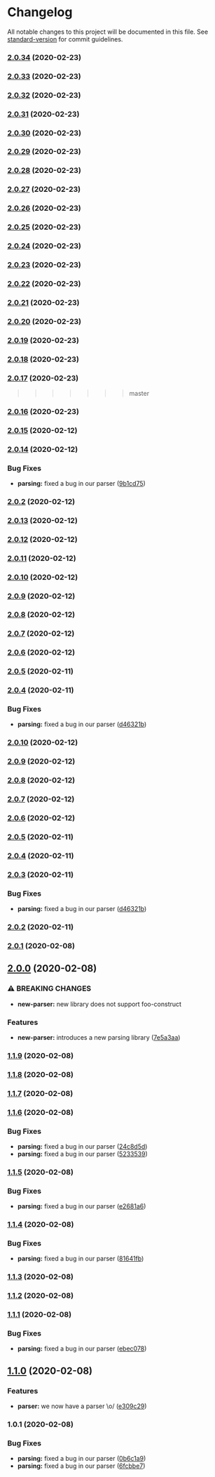 # Changelog

All notable changes to this project will be documented in this file. See [standard-version](https://github.com/conventional-changelog/standard-version) for commit guidelines.

### [2.0.34](https://github.com/fmukendi/HelloWorldJava/compare/v2.0.33...v2.0.34) (2020-02-23)

### [2.0.33](https://github.com/fmukendi/HelloWorldJava/compare/v2.0.32...v2.0.33) (2020-02-23)

### [2.0.32](https://github.com/fmukendi/HelloWorldJava/compare/v2.0.31...v2.0.32) (2020-02-23)

### [2.0.31](https://github.com/fmukendi/HelloWorldJava/compare/v2.0.30...v2.0.31) (2020-02-23)

### [2.0.30](https://github.com/fmukendi/HelloWorldJava/compare/v2.0.29...v2.0.30) (2020-02-23)

### [2.0.29](https://github.com/fmukendi/HelloWorldJava/compare/v2.0.28...v2.0.29) (2020-02-23)

### [2.0.28](https://github.com/fmukendi/HelloWorldJava/compare/v2.0.27...v2.0.28) (2020-02-23)

### [2.0.27](https://github.com/fmukendi/HelloWorldJava/compare/v2.0.26...v2.0.27) (2020-02-23)

### [2.0.26](https://github.com/fmukendi/HelloWorldJava/compare/v2.0.25...v2.0.26) (2020-02-23)

### [2.0.25](https://github.com/fmukendi/HelloWorldJava/compare/v2.0.24...v2.0.25) (2020-02-23)

### [2.0.24](https://github.com/fmukendi/HelloWorldJava/compare/v2.0.23...v2.0.24) (2020-02-23)

### [2.0.23](https://github.com/fmukendi/HelloWorldJava/compare/v2.0.22...v2.0.23) (2020-02-23)

### [2.0.22](https://github.com/fmukendi/HelloWorldJava/compare/v2.0.21...v2.0.22) (2020-02-23)

### [2.0.21](https://github.com/fmukendi/HelloWorldJava/compare/v2.0.20...v2.0.21) (2020-02-23)

### [2.0.20](https://github.com/fmukendi/HelloWorldJava/compare/v2.0.19...v2.0.20) (2020-02-23)

### [2.0.19](https://github.com/fmukendi/HelloWorldJava/compare/v2.0.18...v2.0.19) (2020-02-23)

### [2.0.18](https://github.com/fmukendi/HelloWorldJava/compare/v2.0.17...v2.0.18) (2020-02-23)

### [2.0.17](https://github.com/fmukendi/HelloWorldJava/compare/v2.0.16...v2.0.17) (2020-02-23)

>>>>>>> master
### [2.0.16](https://github.com/fmukendi/HelloWorldJava/compare/v2.0.15...v2.0.16) (2020-02-23)

### [2.0.15](https://github.com/fmukendi/HelloWorldJava/compare/v2.0.14...v2.0.15) (2020-02-12)

### [2.0.14](https://github.com/fmukendi/HelloWorldJava/compare/v2.0.13...v2.0.14) (2020-02-12)


### Bug Fixes

* **parsing:** fixed a bug in our parser ([9b1cd75](https://github.com/fmukendi/HelloWorldJava/commit/9b1cd75696169113a4f4edda784f38fbdd930ffd))

### [2.0.2](https://github.com/fmukendi/HelloWorldJava/compare/v2.0.10...v2.0.2) (2020-02-12)

### [2.0.13](https://github.com/fmukendi/HelloWorldJava/compare/v2.0.12...v2.0.13) (2020-02-12)

### [2.0.12](https://github.com/fmukendi/HelloWorldJava/compare/v2.0.11...v2.0.12) (2020-02-12)

### [2.0.11](https://github.com/fmukendi/HelloWorldJava/compare/v2.0.3...v2.0.11) (2020-02-12)

### [2.0.10](https://github.com/fmukendi/HelloWorldJava/compare/v2.0.9...v2.0.10) (2020-02-12)

### [2.0.9](https://github.com/fmukendi/HelloWorldJava/compare/v2.0.8...v2.0.9) (2020-02-12)

### [2.0.8](https://github.com/fmukendi/HelloWorldJava/compare/v2.0.7...v2.0.8) (2020-02-12)

### [2.0.7](https://github.com/fmukendi/HelloWorldJava/compare/v2.0.6...v2.0.7) (2020-02-12)

### [2.0.6](https://github.com/fmukendi/HelloWorldJava/compare/v2.0.5...v2.0.6) (2020-02-12)

### [2.0.5](https://github.com/fmukendi/HelloWorldJava/compare/v2.0.4...v2.0.5) (2020-02-11)

### [2.0.4](https://github.com/fmukendi/HelloWorldJava/compare/v2.0.1...v2.0.4) (2020-02-11)


### Bug Fixes

* **parsing:** fixed a bug in our parser ([d46321b](https://github.com/fmukendi/HelloWorldJava/commit/d46321b5cad5f4330221b65768a7df5c4a7e90a6))

### [2.0.10](https://github.com/fmukendi/HelloWorldJava/compare/v2.0.9...v2.0.10) (2020-02-12)

### [2.0.9](https://github.com/fmukendi/HelloWorldJava/compare/v2.0.8...v2.0.9) (2020-02-12)

### [2.0.8](https://github.com/fmukendi/HelloWorldJava/compare/v2.0.7...v2.0.8) (2020-02-12)

### [2.0.7](https://github.com/fmukendi/HelloWorldJava/compare/v2.0.6...v2.0.7) (2020-02-12)

### [2.0.6](https://github.com/fmukendi/HelloWorldJava/compare/v2.0.5...v2.0.6) (2020-02-12)

### [2.0.5](https://github.com/fmukendi/HelloWorldJava/compare/v2.0.4...v2.0.5) (2020-02-11)

### [2.0.4](https://github.com/fmukendi/HelloWorldJava/compare/v2.0.3...v2.0.4) (2020-02-11)

### [2.0.3](https://github.com/fmukendi/HelloWorldJava/compare/v2.0.1...v2.0.3) (2020-02-11)


### Bug Fixes

* **parsing:** fixed a bug in our parser ([d46321b](https://github.com/fmukendi/HelloWorldJava/commit/d46321b5cad5f4330221b65768a7df5c4a7e90a6))

### [2.0.2](https://github.com/fmukendi/HelloWorldJava/compare/v2.0.1...v2.0.2) (2020-02-11)

### [2.0.1](https://github.com/fmukendi/HelloWorldJava/compare/v2.0.0...v2.0.1) (2020-02-08)

## [2.0.0](https://github.com/fmukendi/HelloWorldJava/compare/v1.1.9...v2.0.0) (2020-02-08)


### ⚠ BREAKING CHANGES

* **new-parser:** new library does not support foo-construct

### Features

* **new-parser:** introduces a new parsing library ([7e5a3aa](https://github.com/fmukendi/HelloWorldJava/commit/7e5a3aa13be3cfbf952f69a38b02fe3a44b7e213))

### [1.1.9](https://github.com/fmukendi/HelloWorldJava/compare/v1.1.8...v1.1.9) (2020-02-08)

### [1.1.8](https://github.com/fmukendi/HelloWorldJava/compare/v1.1.7...v1.1.8) (2020-02-08)

### [1.1.7](https://github.com/fmukendi/HelloWorldJava/compare/v1.1.6...v1.1.7) (2020-02-08)

### [1.1.6](https://github.com/fmukendi/HelloWorldJava/compare/v1.1.5...v1.1.6) (2020-02-08)


### Bug Fixes

* **parsing:** fixed a bug in our parser ([24c8d5d](https://github.com/fmukendi/HelloWorldJava/commit/24c8d5dadda0f21ef1233f82e28401b12026a6eb))
* **parsing:** fixed a bug in our parser ([5233539](https://github.com/fmukendi/HelloWorldJava/commit/5233539cf9cb8dc35444fe6eb883df43f79c1c64))

### [1.1.5](https://github.com/fmukendi/HelloWorldJava/compare/v1.1.4...v1.1.5) (2020-02-08)


### Bug Fixes

* **parsing:** fixed a bug in our parser ([e2681a6](https://github.com/fmukendi/HelloWorldJava/commit/e2681a674e66ea70d91d8482764c0e62f96fb21c))

### [1.1.4](https://github.com/fmukendi/HelloWorldJava/compare/v1.1.3...v1.1.4) (2020-02-08)


### Bug Fixes

* **parsing:** fixed a bug in our parser ([81641fb](https://github.com/fmukendi/HelloWorldJava/commit/81641fbe7f84684ec17fb6152dea61c6ecf9291e))

### [1.1.3](https://github.com/fmukendi/HelloWorldJava/compare/v1.1.2...v1.1.3) (2020-02-08)

### [1.1.2](https://github.com/fmukendi/HelloWorldJava/compare/v1.1.1...v1.1.2) (2020-02-08)

### [1.1.1](https://github.com/fmukendi/HelloWorldJava/compare/v1.1.0...v1.1.1) (2020-02-08)


### Bug Fixes

* **parsing:** fixed a bug in our parser ([ebec078](https://github.com/fmukendi/HelloWorldJava/commit/ebec078195f0f799af87794cf8d4a04d6e01dd40))

## [1.1.0](https://github.com/fmukendi/HelloWorldJava/compare/v1.0.1...v1.1.0) (2020-02-08)


### Features

* **parser:** we now have a parser \o/ ([e309c29](https://github.com/fmukendi/HelloWorldJava/commit/e309c2904f05b1ccdc1a4b73d612089d67b2f3bd))

### 1.0.1 (2020-02-08)


### Bug Fixes

* **parsing:** fixed a bug in our parser ([0b6c1a9](https://github.com/fmukendi/HelloWorldJava/commit/0b6c1a90cca647e85b264b5c90b9621fa51c55bc))
* **parsing:** fixed a bug in our parser ([6fcbbe7](https://github.com/fmukendi/HelloWorldJava/commit/6fcbbe792d9b2a78154973bbaa77cb500bacdc0e))
